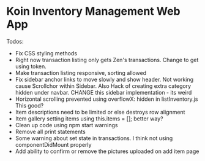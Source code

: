 # Koin Inventory Management Web App

Todos:
- Fix CSS styling methods
- Right now transaction listing only gets Zen's transactions. Change to get using token.
- Make transaction listing responsive, sorting allowed
- Fix sidebar anchor links to move slowly and show header. Not working cause Scrollchor within Sidebar. Also
	Hack of creating extra category hidden under navbar. CHANGE this sidebar implementation - its weird
- Horizontal scrolling prevented using overflowX: hidden in listInventory.js This good?
- Item descriptions need to be limited or else destroys row alignment
- Item gallery setting items using this.items = []; better way?
- Clean up code using npm start warnings
- Remove all print statements
- Some warning about set state in transactions. I think not using componentDidMount properly
- Add ability to confirm or remove the pictures uploaded on add item page